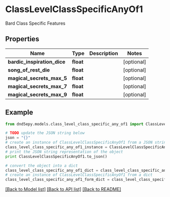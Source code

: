 # ClassLevelClassSpecificAnyOf1

Bard Class Specific Features

## Properties
Name | Type | Description | Notes
------------ | ------------- | ------------- | -------------
**bardic_inspiration_dice** | **float** |  | [optional] 
**song_of_rest_die** | **float** |  | [optional] 
**magical_secrets_max_5** | **float** |  | [optional] 
**magical_secrets_max_7** | **float** |  | [optional] 
**magical_secrets_max_9** | **float** |  | [optional] 

## Example

```python
from dnd5epy.models.class_level_class_specific_any_of1 import ClassLevelClassSpecificAnyOf1

# TODO update the JSON string below
json = "{}"
# create an instance of ClassLevelClassSpecificAnyOf1 from a JSON string
class_level_class_specific_any_of1_instance = ClassLevelClassSpecificAnyOf1.from_json(json)
# print the JSON string representation of the object
print ClassLevelClassSpecificAnyOf1.to_json()

# convert the object into a dict
class_level_class_specific_any_of1_dict = class_level_class_specific_any_of1_instance.to_dict()
# create an instance of ClassLevelClassSpecificAnyOf1 from a dict
class_level_class_specific_any_of1_form_dict = class_level_class_specific_any_of1.from_dict(class_level_class_specific_any_of1_dict)
```
[[Back to Model list]](../README.md#documentation-for-models) [[Back to API list]](../README.md#documentation-for-api-endpoints) [[Back to README]](../README.md)



